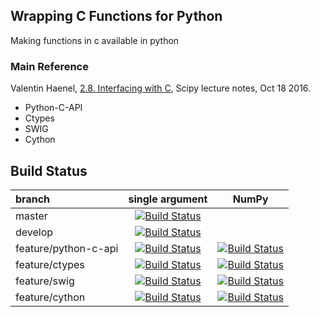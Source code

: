 ## Wrapping C Functions for Python
Making functions in c available in python

### Main Reference
Valentin Haenel, [2.8. Interfacing with C](http://www.scipy-lectures.org/advanced/interfacing_with_c/interfacing_with_c.html), Scipy lecture notes, Oct 18 2016.

* Python-C-API
* Ctypes
* SWIG
* Cython

## Build Status

|branch              | single argument                                                                                                                                        | NumPy                                                                                                                                                |
|:-------------------|:------------------------------------------------------------------------------------------------------------------------------------------------------:|:----------------------------------------------------------------------------------------------------------------------------------------------------:|
|master              |[![Build Status](https://travis-ci.org/autodrive/cython_practice.svg?branch=master)](https://travis-ci.org/autodrive/cython_practice)                   |                                                                                                                                                      |
|develop             |[![Build Status](https://travis-ci.org/autodrive/cython_practice.svg?branch=develop)](https://travis-ci.org/autodrive/cython_practice)                  |                                                                                                                                                      |
|feature/python-c-api|[![Build Status](https://travis-ci.org/autodrive/cython_practice.svg?branch=feature/python-c-api)](https://travis-ci.org/autodrive/cython_practice)     |[![Build Status](https://travis-ci.org/autodrive/cython_practice.svg?branch=feature/numpy-c-api)](https://travis-ci.org/autodrive/cython_practice)    |
|feature/ctypes      |[![Build Status](https://travis-ci.org/autodrive/cython_practice.svg?branch=feature/ctypes)](https://travis-ci.org/autodrive/cython_practice)           |[![Build Status](https://travis-ci.org/autodrive/cython_practice.svg?branch=feature/ctypes-numpy)](https://travis-ci.org/autodrive/cython_practice)   |
|feature/swig        |[![Build Status](https://travis-ci.org/autodrive/cython_practice.svg?branch=feature/swig)](https://travis-ci.org/autodrive/cython_practice)             |[![Build Status](https://travis-ci.org/autodrive/cython_practice.svg?branch=feature/swig-numpy)](https://travis-ci.org/autodrive/cython_practice)     |
|feature/cython      |[![Build Status](https://travis-ci.org/autodrive/cython_practice.svg?branch=feature/cython)](https://travis-ci.org/autodrive/cython_practice)           |[![Build Status](https://travis-ci.org/autodrive/cython_practice.svg?branch=feature/cython-numpy)](https://travis-ci.org/autodrive/cython_practice)   |
